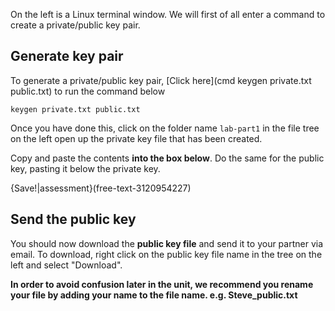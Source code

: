 On the left is a Linux terminal window. We will first of all enter a command to create a private/public key pair.

## Generate key pair
To generate a private/public key pair, [Click here](cmd keygen private.txt public.txt) to run the command below

```
keygen private.txt public.txt
```

Once you have done this, click on the folder name `lab-part1` in the file tree on the left open up the private key file that has been created. 

Copy and paste the contents **into the box below**. Do the same for the public key, pasting it below the private key.

{Save!|assessment}(free-text-3120954227)


## Send the public key
You should now download the **public key file** and send it to your partner via email. To download, right click on the public key file name in the tree on the left and select "Download".

**In order to avoid confusion later in the unit, we recommend you rename your file by adding your name to the file name.  e.g. Steve_public.txt**


